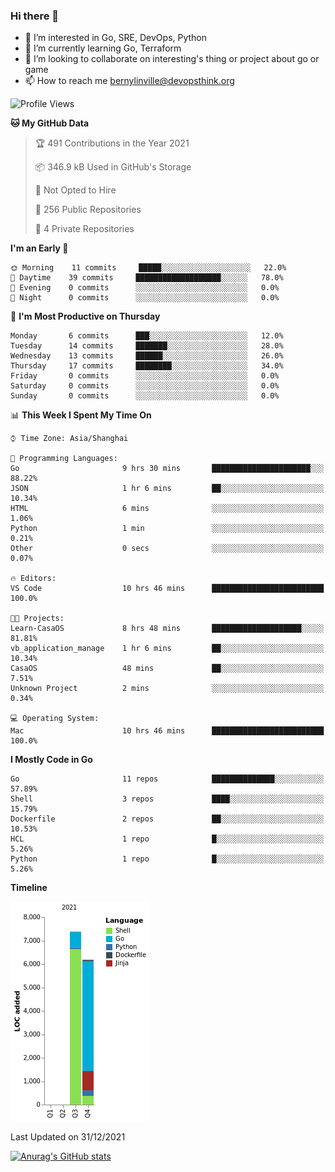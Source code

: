 ### Hi there 👋

- 👀 I’m interested in Go, SRE, DevOps, Python
- 🌱 I’m currently learning Go, Terraform
- 👯 I’m looking to collaborate on interesting's thing or project about go or game
- 📫 How to reach me bernylinville@devopsthink.org

<!--START_SECTION:waka-->
![Profile Views](http://img.shields.io/badge/Profile%20Views-0-blue)

**🐱 My GitHub Data** 

> 🏆 491 Contributions in the Year 2021
 > 
> 📦 346.9 kB Used in GitHub's Storage 
 > 
> 🚫 Not Opted to Hire
 > 
> 📜 256 Public Repositories 
 > 
> 🔑 4 Private Repositories  
 > 
**I'm an Early 🐤** 

```text
🌞 Morning    11 commits     █████░░░░░░░░░░░░░░░░░░░░   22.0% 
🌆 Daytime    39 commits     ███████████████████░░░░░░   78.0% 
🌃 Evening    0 commits      ░░░░░░░░░░░░░░░░░░░░░░░░░   0.0% 
🌙 Night      0 commits      ░░░░░░░░░░░░░░░░░░░░░░░░░   0.0%

```
📅 **I'm Most Productive on Thursday** 

```text
Monday       6 commits      ███░░░░░░░░░░░░░░░░░░░░░░   12.0% 
Tuesday      14 commits     ███████░░░░░░░░░░░░░░░░░░   28.0% 
Wednesday    13 commits     ██████░░░░░░░░░░░░░░░░░░░   26.0% 
Thursday     17 commits     ████████░░░░░░░░░░░░░░░░░   34.0% 
Friday       0 commits      ░░░░░░░░░░░░░░░░░░░░░░░░░   0.0% 
Saturday     0 commits      ░░░░░░░░░░░░░░░░░░░░░░░░░   0.0% 
Sunday       0 commits      ░░░░░░░░░░░░░░░░░░░░░░░░░   0.0%

```


📊 **This Week I Spent My Time On** 

```text
⌚︎ Time Zone: Asia/Shanghai

💬 Programming Languages: 
Go                       9 hrs 30 mins       ██████████████████████░░░   88.22% 
JSON                     1 hr 6 mins         ██░░░░░░░░░░░░░░░░░░░░░░░   10.34% 
HTML                     6 mins              ░░░░░░░░░░░░░░░░░░░░░░░░░   1.06% 
Python                   1 min               ░░░░░░░░░░░░░░░░░░░░░░░░░   0.21% 
Other                    0 secs              ░░░░░░░░░░░░░░░░░░░░░░░░░   0.07%

🔥 Editors: 
VS Code                  10 hrs 46 mins      █████████████████████████   100.0%

🐱‍💻 Projects: 
Learn-CasaOS             8 hrs 48 mins       ████████████████████░░░░░   81.81% 
vb_application_manage    1 hr 6 mins         ██░░░░░░░░░░░░░░░░░░░░░░░   10.34% 
CasaOS                   48 mins             ██░░░░░░░░░░░░░░░░░░░░░░░   7.51% 
Unknown Project          2 mins              ░░░░░░░░░░░░░░░░░░░░░░░░░   0.34%

💻 Operating System: 
Mac                      10 hrs 46 mins      █████████████████████████   100.0%

```

**I Mostly Code in Go** 

```text
Go                       11 repos            ██████████████░░░░░░░░░░░   57.89% 
Shell                    3 repos             ████░░░░░░░░░░░░░░░░░░░░░   15.79% 
Dockerfile               2 repos             ██░░░░░░░░░░░░░░░░░░░░░░░   10.53% 
HCL                      1 repo              █░░░░░░░░░░░░░░░░░░░░░░░░   5.26% 
Python                   1 repo              █░░░░░░░░░░░░░░░░░░░░░░░░   5.26%

```


**Timeline**

![Chart not found](https://raw.githubusercontent.com/bernylinville/bernylinville/main/charts/bar_graph.png) 


 Last Updated on 31/12/2021
<!--END_SECTION:waka-->

[![Anurag's GitHub stats](https://github-readme-stats.vercel.app/api?username=bernylinville)](https://github.com/anuraghazra/github-readme-stats)


<!--
**kylechou-dunk/kylechou-dunk** is a ✨ _special_ ✨ repository because its `README.md` (this file) appears on your GitHub profile.

Here are some ideas to get you started:

- 🔭 I’m currently working on ...
- 🌱 I’m currently learning ...
- 👯 I’m looking to collaborate on ...
- 🤔 I’m looking for help with ...
- 💬 Ask me about ...
- 📫 How to reach me: ...
- 😄 Pronouns: ...
- ⚡ Fun fact: ...
-->
